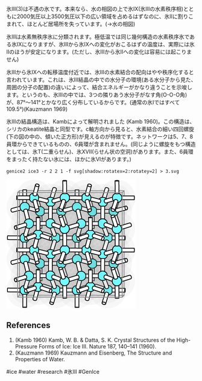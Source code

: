 氷III(3)は不遇の氷です。本来なら、水の相図の上で氷IX(氷IIIの水素秩序相)とともに2000気圧以上3500気圧以下の広い領域を占めるはずなのに、氷IIに割りこまれて、ほとんど居場所を失っています。(→水の相図)

氷IIIは水素無秩序氷に分類されます。極低温では同じ幾何構造の水素秩序氷である氷IXになりますが、氷IIIから氷IXへの変化がおこるはずの温度は、実際には氷IIのほうが安定になります。(ただし、氷IIIから氷IIへの変化は容易には起こりません)

氷IIIから氷IXへの転移温度付近では、氷IIIの水素結合の配向はやや秩序化すると言われています。これは、氷III結晶の中での水分子の環境(ある水分子から見た、周囲の分子の配置)の違いによって、結合エネルギーがかなり違うことを示唆します。というのも、氷IIIの中では、3つの隣りあう水分子がなす角(O-O-O角)が、87°〜141°とかなり広く分布しているからです。(通常の氷Iではすべて109.5°)(Kauzmann 1969)

氷IIIの結晶構造は、Kambによって解明されました (Kamb 1960)。この構造は、シリカのkeatite結晶と同型です。c軸方向から見ると、水素結合の細い四回螺旋(下の図の中の、傾いた正方形)が見えるのが特徴です。ネットワークは5、7、8員環からできているものの、6員環が含まれません。(同じように螺旋をもつ構造としては、氷T(二重らせん)、氷XVII(らせん状の空洞)があります。また、6員環をまったく持たない氷には、ほかに氷VIがあります。)



```
genice2 ice3 -r 2 2 1 -f svg[shadow:rotatex=2:rotatey=2] > 3.svg
```

![ice3](/img/ice3.png)

## References

1. (Kamb 1960) Kamb, W. B. & Datta, S. K. Crystal Structures of the High-Pressure Forms of Ice: Ice III. Nature 187, 140–141 (1960).
1. (Kauzmann 1969) Kauzmann and Eisenberg, The Structure and Properties of Water.


#ice #water #research #氷III #GenIce
